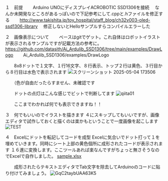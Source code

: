 １　前提
　　Arduino UNOにディスプレイACROBOTIC SSD1306を接続
  　なんか未開発なところがあるっぽいので下記参考にして.cppと.hファイルを修正する
　　http://www.takishita.jp/toy_hospital/staff_blog/ch32v003-oled-ssd1306-library
  　修正しないとHelloサンプルすらコンパイルエラーした
  
２　画像表示について
　　ベースはgitでゲット。これ自体はロボットイラストが表示されるサンプルですが記載方法の参考に。
　　https://github.com/datasith/Ai_Ardulib_SSD1306/tree/main/examples/DrawLogo
　　Ai_Ardulib_SSD1306/examples/DrawLogo

　　8x8ドットで１文字、１行16文字、８行表示、トップ２行は黄色、３行目から８行目は水色で表示されます
![スクリーンショット 2025-05-04 173506](https://github.com/user-attachments/assets/d02e15ed-cd8f-4dd3-a839-19930fc84290)

　　（色が自由だったらすません、未確認です

　　ドットの点灯はこんな感じでビットで判断してます
![qiita01](https://github.com/user-attachments/assets/c7a0590c-b82c-4020-84dd-1e1da222690e)


　　ここまでわかれば何でも表示できますね！！
  
３　何でもいいのでイラストを描きます
４にスキップしてもいいですが、画像エディタで試作しておくと描くのは楽かもということで一度画像を起こします
![TEST](https://github.com/user-attachments/assets/422a0a1c-061c-4ef2-8f75-71f683f3423c)

４　Excelにドットを転記してコードを成型
Excelに気合いでドット打って１を埋めていきます。同時にシート上部の黄色個所に成形されたコードが表示されます
１６進に変換します。ここツールあれば楽なんですがちょっと無さそうなのでExcelで自作しました。
[sample.xlsx](https://github.com/user-attachments/files/20026852/sample.xlsx)

　　成形されたらテキストエディタでTab文字を除去してArduinoのコードに貼り付けてみましょう。
![GqC2taybUAA63K5](https://github.com/user-attachments/assets/bc6ce12a-7248-40e1-93bd-4e32c7fe36d1)

  
  
